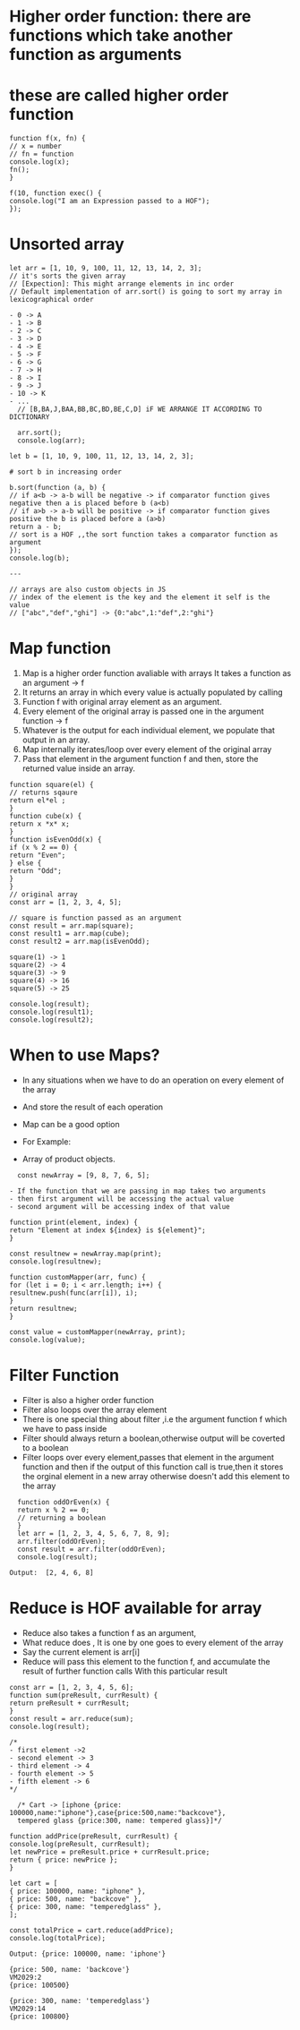 # Higher order function: there are functions which take another function as arguments
# these are called higher order function

```
function f(x, fn) {
// x = number
// fn = function
console.log(x);
fn();
}

f(10, function exec() {
console.log("I am an Expression passed to a HOF");
});
```

# Unsorted array
```
let arr = [1, 10, 9, 100, 11, 12, 13, 14, 2, 3];
// it's sorts the given array
// [Expection]: This might arrange elements in inc order
// Default implementation of arr.sort() is going to sort my array in lexicographical order

- 0 -> A
- 1 -> B
- 2 -> C
- 3 -> D
- 4 -> E
- 5 -> F
- 6 -> G
- 7 -> H
- 8 -> I
- 9 -> J
- 10 -> K
- ...
  // [B,BA,J,BAA,BB,BC,BD,BE,C,D] iF WE ARRANGE IT ACCORDING TO DICTIONARY

  arr.sort();
  console.log(arr);

let b = [1, 10, 9, 100, 11, 12, 13, 14, 2, 3];

# sort b in increasing order

b.sort(function (a, b) {
// if a<b -> a-b will be negative -> if comparator function gives negative then a is placed before b (a<b)
// if a>b -> a-b will be positive -> if comparator function gives positive the b is placed before a (a>b)
return a - b;
// sort is a HOF ,,the sort function takes a comparator function as argument
});
console.log(b);

---

// arrays are also custom objects in JS
// index of the element is the key and the element it self is the value
// ["abc","def","ghi"] -> {0:"abc",1:"def",2:"ghi"}
```
# Map function

1. Map is a higher order function avaliable with arrays
   It takes a function as an argument -> f
2. It returns an array in which every value is actually populated by calling
3. Function f with original array element as an argument.
4. Every element of the original array is passed one in the argument function -> f
5. Whatever is the output for each individual element, we populate that output in an array.
6. Map internally iterates/loop over every element of the original array
7. Pass that element in the argument function f and then, store the returned value inside an array.

```
function square(el) {
// returns sqaure
return el*el ;
}
function cube(x) {
return x *x* x;
}
function isEvenOdd(x) {
if (x % 2 == 0) {
return "Even";
} else {
return "Odd";
}
}
// original array
const arr = [1, 2, 3, 4, 5];

// square is function passed as an argument
const result = arr.map(square);
const result1 = arr.map(cube);
const result2 = arr.map(isEvenOdd);

square(1) -> 1
square(2) -> 4
square(3) -> 9
square(4) -> 16
square(5) -> 25

console.log(result);
console.log(result1);
console.log(result2);

```

# When to use Maps?
- In any situations when we have to do an operation on every element of the array
- And store the result of each operation
- Map can be a good option

- For Example:
- Array of product objects.
  
```
  const newArray = [9, 8, 7, 6, 5];

- If the function that we are passing in map takes two arguments
- then first argument will be accessing the actual value
- second argument will be accessing index of that value

function print(element, index) {
return "Element at index ${index} is ${element}";
}

const resultnew = newArray.map(print);
console.log(resultnew);

function customMapper(arr, func) {
for (let i = 0; i < arr.length; i++) {
resultnew.push(func(arr[i]), i);
}
return resultnew;
}

const value = customMapper(newArray, print);
console.log(value);
```

# Filter Function

- Filter is also a higher order function
- Filter also loops over the array element
- There is one special thing about filter ,i.e the argument function f which we have to pass inside
- Filter should always return a boolean,otherwise output will be coverted to a boolean
- Filter loops over every element,passes that element in the argument function and then if the output
 of this function call is true,then it stores the orginal element in a new array otherwise
 doesn't add this element to the array

```
  function oddOrEven(x) {
  return x % 2 == 0;
  // returning a boolean
  }
  let arr = [1, 2, 3, 4, 5, 6, 7, 8, 9];
  arr.filter(oddOrEven);
  const result = arr.filter(oddOrEven);
  console.log(result);

Output:  [2, 4, 6, 8]
```

# Reduce is HOF available for array
- Reduce also takes a function f as an argument,
- What reduce does , It is one by one goes to every element of the array
- Say the current element is arr[i]
- Reduce will pass this element to the function f, and accumulate the result of further function calls
 With this particular result

```
const arr = [1, 2, 3, 4, 5, 6];
function sum(preResult, currResult) {
return preResult + currResult;
}
const result = arr.reduce(sum);
console.log(result);
```
```
/*
- first element ->2
- second element -> 3
- third element -> 4
- fourth element -> 5
- fifth element -> 6
*/

  /* Cart -> [iphone {price: 100000,name:"iphone"},case{price:500,name:"backcove"},
  tempered glass {price:300, name: tempered glass}]*/
  ```
```
function addPrice(preResult, currResult) {
console.log(preResult, currResult);
let newPrice = preResult.price + currResult.price;
return { price: newPrice };
}

let cart = [
{ price: 100000, name: "iphone" },
{ price: 500, name: "backcove" },
{ price: 300, name: "temperedglass" },
];

const totalPrice = cart.reduce(addPrice);
console.log(totalPrice);

Output: {price: 100000, name: 'iphone'}
 
{price: 500, name: 'backcove'}
VM2029:2 
{price: 100500}
 
{price: 300, name: 'temperedglass'}
VM2029:14 
{price: 100800}

```

